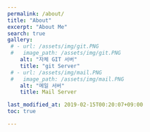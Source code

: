 ```yaml
---
permalink: /about/
title: "About"
excerpt: "About Me"
search: true
gallery:
 # - url: /assets/img/git.PNG
 #   image_path: /assets/img/git.PNG
    alt: "자체 GIT 서버"
    title: "git Server"
 # - url: /assets/img/mail.PNG
 #   image_path: /assets/img/mail.PNG
    alt: "메일 서버"
    title: Mail Server

last_modified_at: 2019-02-15T00:20:07+09:00
toc: true

---
```

